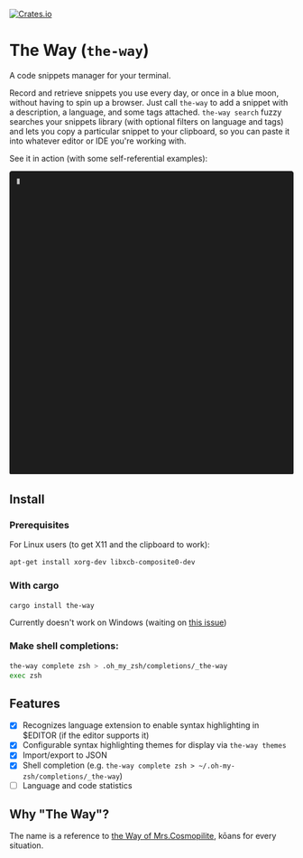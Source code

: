 [![Crates.io](https://img.shields.io/crates/v/the-way.svg)](https://crates.io/crates/the-way)

# The Way (`the-way`)
A code snippets manager for your terminal.

Record and retrieve snippets you use every day, or once in a blue moon,
without having to spin up a browser. Just call `the-way` to add a snippet with a 
description, a language, and some tags attached. `the-way search` fuzzy 
searches your snippets library (with optional filters on language and tags) and 
lets you copy a particular snippet to your clipboard, so you can paste 
it into whatever editor or IDE you're working with.

See it in action (with some self-referential examples):

![demo](demo.gif)


## Install
### Prerequisites
For Linux users (to get X11 and the clipboard to work):
```bash
apt-get install xorg-dev libxcb-composite0-dev
```

### With cargo
```bash
cargo install the-way
```

Currently doesn't work on Windows (waiting on [this issue](https://github.com/lotabout/skim/issues/293))

### Make shell completions:
```bash
the-way complete zsh > .oh_my_zsh/completions/_the-way
exec zsh
```

## Features
- [X] Recognizes language extension to enable syntax highlighting in $EDITOR (if the editor supports it)
- [X] Configurable syntax highlighting themes for display via `the-way themes`
- [X] Import/export to JSON
- [X] Shell completion (e.g. `the-way complete zsh > ~/.oh-my-zsh/completions/_the-way`)
- [ ] Language and code statistics

## Why "The Way"?
The name is a reference to [the Way of Mrs.Cosmopilite](https://wiki.lspace.org/mediawiki/The_Way_of_Mrs._Cosmopilite), kōans for every situation.
